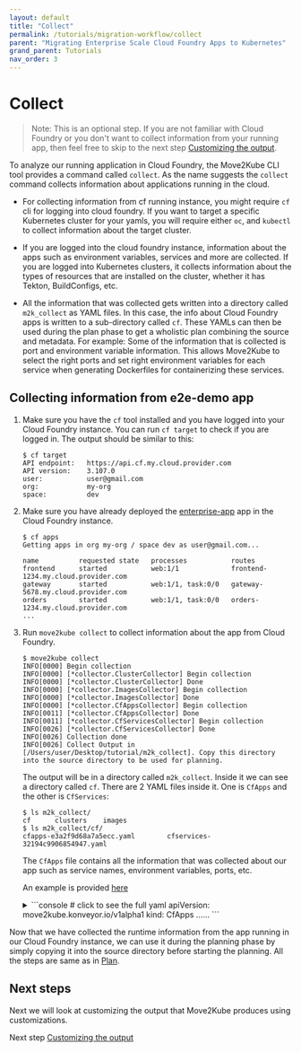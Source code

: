 ```yaml
---
layout: default
title: "Collect"
permalink: /tutorials/migration-workflow/collect
parent: "Migrating Enterprise Scale Cloud Foundry Apps to Kubernetes"
grand_parent: Tutorials
nav_order: 3
---
```


# Collect

> Note: This is an optional step. If you are not familiar with Cloud Foundry or you don't want to collect information from your running app, then feel free to skip to the next step [Customizing the output](/tutorials/customizing-the-output).

To analyze our running application in Cloud Foundry, the Move2Kube CLI tool provides a command called `collect`. As the name suggests the `collect` command collects information about applications running in the cloud.

- For collecting information from cf running instance, you might require `cf` cli for logging into cloud foundry. If you want to target a specific Kubernetes cluster for your yamls, you will require either `oc`, and `kubectl` to collect information about the target cluster.

- If you are logged into the cloud foundry instance, information about the apps such as environment variables, services and more are collected. If you are logged into Kubernetes clusters, it collects information about the types of resources that are installed on the cluster, whether it has Tekton, BuildConfigs, etc.

- All the information that was collected gets written into a directory called `m2k_collect` as YAML files. In this case, the info about Cloud Foundry apps is written to a sub-directory called `cf`. These YAMLs can then be used during the plan phase to get a wholistic plan combining the source and metadata.
For example: Some of the information that is collected is port and environment variable information. This allows Move2Kube to select the right ports and set right environment variables for each service when generating Dockerfiles for containerizing these services.

## Collecting information from e2e-demo app

1. Make sure you have the `cf` tool installed and you have logged into your Cloud Foundry instance.
You can run `cf target` to check if you are logged in. The output should be similar to this:

    ```console
    $ cf target
    API endpoint:   https://api.cf.my.cloud.provider.com
    API version:    3.107.0
    user:           user@gmail.com
    org:            my-org
    space:          dev
    ```

1. Make sure you have already deployed the [enterprise-app](https://github.com/konveyor/move2kube-demos/tree/main/samples/enterprise-app) app in the Cloud Foundry instance.

    ```console
    $ cf apps
    Getting apps in org my-org / space dev as user@gmail.com...

    name          requested state   processes           routes
    frontend      started           web:1/1             frontend-1234.my.cloud.provider.com
    gateway       started           web:1/1, task:0/0   gateway-5678.my.cloud.provider.com
    orders        started           web:1/1, task:0/0   orders-1234.my.cloud.provider.com
    ...
    ```

1. Run `move2kube collect` to collect information about the app from Cloud Foundry.
    ```console
    $ move2kube collect
    INFO[0000] Begin collection                             
    INFO[0000] [*collector.ClusterCollector] Begin collection 
    INFO[0000] [*collector.ClusterCollector] Done           
    INFO[0000] [*collector.ImagesCollector] Begin collection 
    INFO[0000] [*collector.ImagesCollector] Done            
    INFO[0000] [*collector.CfAppsCollector] Begin collection 
    INFO[0011] [*collector.CfAppsCollector] Done            
    INFO[0011] [*collector.CfServicesCollector] Begin collection 
    INFO[0026] [*collector.CfServicesCollector] Done        
    INFO[0026] Collection done                              
    INFO[0026] Collect Output in [/Users/user/Desktop/tutorial/m2k_collect]. Copy this directory into the source directory to be used for planning. 
    ```

    The output will be in a directory called `m2k_collect`. Inside it we can see a directory called `cf`.
    There are 2 YAML files inside it. One is `CfApps` and the other is `CfServices`:

    ```console
    $ ls m2k_collect/
    cf		clusters	images
    $ ls m2k_collect/cf/
    cfapps-e3a2f9d68a7a5ecc.yaml		cfservices-32194c9906854947.yaml
    ```
    The `CfApps` file contains all the information that was collected about our app such as service names, environment variables, ports, etc.

    An example is provided [here](https://github.com/konveyor/move2kube-demos/blob/main/samples/enterprise-app/collect/cf/cfapps.yaml)

    <details markdown="block">
    <summary markdown="block">
    ```console
    # click to see the full yaml
    apiVersion: move2kube.konveyor.io/v1alpha1
    kind: CfApps
    ......
    ```
    </summary>
    ```yaml
    apiVersion: move2kube.konveyor.io/v1alpha1
    kind: CfApps
    spec:
      applications:
        - application:
            guid: id1
            createdat: "2021-12-14T10:01:40Z"
            updatedat: "2021-12-14T10:03:08Z"
            name: orders
            memory: 1024
            instances: 1
            diskquota: 1024
            spaceguid: space-id1
            stackguid: stack-id1
            state: STARTED
            packagestate: STAGED
            command: ""
            buildpack: https://github.com/cloudfoundry/java-buildpack
            detectedbuildpack: java
            detectedbuildpackguid: ""
            healthcheckhttpendpoint: ""
            healthchecktype: port
            healthchecktimeout: 0
            diego: true
            enablessh: true
            detectedstartcommand: 'JAVA_OPTS="-agentpath:$PWD/.java-buildpack/open_jdk_jre/bin/jvmkill-1.16.0_RELEASE=printHeapHistogram=1 -Djava.io.tmpdir=$TMPDIR     -XX:ActiveProcessorCount=$(nproc) -Djava.ext.dirs=$PWD/.java-buildpack/container_security_provider:$PWD/.java-buildpack/open_jdk_jre/lib/ext -Djava.security.   properties=$PWD/.java-buildpack/java_security/java.security $JAVA_OPTS" && CALCULATED_MEMORY=$($PWD/.java-buildpack/open_jdk_jre/bin/  java-buildpack-memory-calculator-3.13.0_RELEASE -totMemory=$MEMORY_LIMIT -loadedClasses=23193 -poolType=metaspace -stackThreads=250 -vmOptions="$JAVA_OPTS") &    & echo JVM Memory Configuration: $CALCULATED_MEMORY && JAVA_OPTS="$JAVA_OPTS $CALCULATED_MEMORY" && MALLOC_ARENA_MAX=2 SERVER_PORT=$PORT eval exec $PWD/.   java-buildpack/open_jdk_jre/bin/java $JAVA_OPTS -cp $PWD/. org.springframework.boot.loader.JarLauncher'
            dockerimage: ""
            dockercredentialsjson: {}
            dockercredentials:
              username: ""
              password: ""
            environment: {}
            stagingfailedreason: ""
            stagingfaileddescription: ""
            ports:
              - 8080
            spaceurl: /v2/spaces/space-id1
            spacedata:
              meta:
                guid: space-id1
                url: /v2/spaces/space-id1
                createdat: "2020-10-05T05:29:46Z"
                updatedat: "2020-10-05T05:29:46Z"
              entity:
                guid: space-id1
                createdat: ""
                updatedat: ""
                name: dev
                organizationguid: org-id1
                orgurl: /v2/organizations/org-id1
                orgdata:
                  meta:
                    guid: org-id1
                    url: /v2/organizations/org-id1
                    createdat: "2020-10-05T05:29:31Z"
                    updatedat: "2020-10-05T05:29:31Z"
                  entity:
                    guid: org-id1
                    createdat: ""
                    updatedat: ""
                    name: org
                    status: active
                    quotadefinitionguid: quota-id
                    defaultisolationsegmentguid: ""
                quotadefinitionguid: ""
                isolationsegmentguid: ""
                allowssh: true
            packageupdatedat: "2021-12-14T10:01:49Z"
          environment:
            environment: {}
            stagingenv:
              BLUEMIX_REGION: region
            runningenv:
              BLUEMIX_REGION: region
            systemenv:
              VCAP_SERVICES: {}
            applicationenv:
              VCAP_APPLICATION:
                application_id: id1
                application_name: orders
                application_uris:
                  - orders-proud-bilby-rf.net
                application_version: app-ver1
                cf_api: api-url
                limits:
                  disk: 1024
                  fds: 16384
                  mem: 1024
                name: orders
                organization_id: org-id1
                organization_name: org
                process_id: id1
                process_type: web
                space_id: space-id1
                space_name: dev
                uris:
                  - orders-proud-bilby-rf.net
                users: null
                version: app-ver1
        - application:
            guid: id2
            createdat: "2021-12-14T10:04:00Z"
            updatedat: "2021-12-14T10:05:43Z"
            name: gateway
            memory: 1024
            instances: 1
            diskquota: 1024
            spaceguid: space-id1
            stackguid: stack-id1
            state: STARTED
            packagestate: STAGED
            command: ""
            buildpack: https://github.com/cloudfoundry/java-buildpack
            detectedbuildpack: java
            detectedbuildpackguid: ""
            healthcheckhttpendpoint: ""
            healthchecktype: port
            healthchecktimeout: 0
            diego: true
            enablessh: true
            detectedstartcommand: 'JAVA_OPTS="-agentpath:$PWD/.java-buildpack/open_jdk_jre/bin/jvmkill-1.16.0_RELEASE=printHeapHistogram=1 -Djava.io.tmpdir=$TMPDIR     -XX:ActiveProcessorCount=$(nproc) -Djava.ext.dirs=$PWD/.java-buildpack/container_security_provider:$PWD/.java-buildpack/open_jdk_jre/lib/ext -Djava.security.   properties=$PWD/.java-buildpack/java_security/java.security $JAVA_OPTS" && CALCULATED_MEMORY=$($PWD/.java-buildpack/open_jdk_jre/bin/  java-buildpack-memory-calculator-3.13.0_RELEASE -totMemory=$MEMORY_LIMIT -loadedClasses=24458 -poolType=metaspace -stackThreads=250 -vmOptions="$JAVA_OPTS") &    & echo JVM Memory Configuration: $CALCULATED_MEMORY && JAVA_OPTS="$JAVA_OPTS $CALCULATED_MEMORY" && MALLOC_ARENA_MAX=2 SERVER_PORT=$PORT eval exec $PWD/.   java-buildpack/open_jdk_jre/bin/java $JAVA_OPTS -cp $PWD/. org.springframework.boot.loader.JarLauncher'
            dockerimage: ""
            dockercredentialsjson: {}
            dockercredentials:
              username: ""
              password: ""
            environment: {}
            stagingfailedreason: ""
            stagingfaileddescription: ""
            ports:
              - 8080
            spaceurl: /v2/spaces/space-id1
            spacedata:
              meta:
                guid: space-id1
                url: /v2/spaces/space-id1
                createdat: "2020-10-05T05:29:46Z"
                updatedat: "2020-10-05T05:29:46Z"
              entity:
                guid: space-id1
                createdat: ""
                updatedat: ""
                name: dev
                organizationguid: org-id1
                orgurl: /v2/organizations/org-id1
                orgdata:
                  meta:
                    guid: org-id1
                    url: /v2/organizations/org-id1
                    createdat: "2020-10-05T05:29:31Z"
                    updatedat: "2020-10-05T05:29:31Z"
                  entity:
                    guid: org-id1
                    createdat: ""
                    updatedat: ""
                    name: org
                    status: active
                    quotadefinitionguid: quota-id
                    defaultisolationsegmentguid: ""
                quotadefinitionguid: ""
                isolationsegmentguid: ""
                allowssh: true
            packageupdatedat: "2021-12-14T10:04:09Z"
          environment:
            environment: {}
            stagingenv:
              BLUEMIX_REGION: region
            runningenv:
              BLUEMIX_REGION: region
            systemenv:
              VCAP_SERVICES: {}
            applicationenv:
              VCAP_APPLICATION:
                application_id: id2
                application_name: gateway
                application_uris:
                  - gateway-restless-fossa-ws.net
                application_version: app-ver2
                cf_api: api-url
                limits:
                  disk: 1024
                  fds: 16384
                  mem: 1024
                name: gateway
                organization_id: org-id1
                organization_name: org
                process_id: id2
                process_type: web
                space_id: space-id1
                space_name: dev
                uris:
                  - gateway-restless-fossa-ws.net
                users: null
                version: app-ver2
        - application:
            guid: id3
            createdat: "2021-12-14T14:54:25Z"
            updatedat: "2021-12-14T15:15:38Z"
            name: frontend
            memory: 1024
            instances: 1
            diskquota: 1024
            spaceguid: space-id1
            stackguid: stack-id1
            state: STARTED
            packagestate: STAGED
            command: npm run start
            buildpack: https://github.com/cloudfoundry/nodejs-buildpack
            detectedbuildpack: nodejs
            detectedbuildpackguid: ""
            healthcheckhttpendpoint: ""
            healthchecktype: port
            healthchecktimeout: 0
            diego: true
            enablessh: true
            detectedstartcommand: npm start
            dockerimage: ""
            dockercredentialsjson: {}
            dockercredentials:
              username: ""
              password: ""
            environment: {}
            stagingfailedreason: ""
            stagingfaileddescription: ""
            ports:
              - 8080
            spaceurl: /v2/spaces/space-id1
            spacedata:
              meta:
                guid: space-id1
                url: /v2/spaces/space-id1
                createdat: "2020-10-05T05:29:46Z"
                updatedat: "2020-10-05T05:29:46Z"
              entity:
                guid: space-id1
                createdat: ""
                updatedat: ""
                name: dev
                organizationguid: org-id1
                orgurl: /v2/organizations/org-id1
                orgdata:
                  meta:
                    guid: org-id1
                    url: /v2/organizations/org-id1
                    createdat: "2020-10-05T05:29:31Z"
                    updatedat: "2020-10-05T05:29:31Z"
                  entity:
                    guid: org-id1
                    createdat: ""
                    updatedat: ""
                    name: org
                    status: active
                    quotadefinitionguid: quota-id
                    defaultisolationsegmentguid: ""
                quotadefinitionguid: ""
                isolationsegmentguid: ""
                allowssh: true
            packageupdatedat: "2021-12-14T14:59:40Z"
          environment:
            environment: {}
            stagingenv:
              BLUEMIX_REGION: region
            runningenv:
              BLUEMIX_REGION: region
            systemenv:
              VCAP_SERVICES: {}
            applicationenv:
              VCAP_APPLICATION:
                application_id: id3
                application_name: frontend
                application_uris:
                  - frontend-patient-oryx-mc.net
                application_version: app-ver3
                cf_api: api-url
                limits:
                  disk: 1024
                  fds: 16384
                  mem: 1024
                name: frontend
                organization_id: org-id1
                organization_name: org
                process_id: id3
                process_type: web
                space_id: space-id1
                space_name: dev
                uris:
                  - frontend-patient-oryx-mc.net
                users: null
                version: app-ver3
    ```
    </details>

Now that we have collected the runtime information from the app running in our Cloud Foundry instance, we can use it during the planning phase by simply copying it into the source directory before starting the planning. All the steps are same as in [Plan](/tutorials/migration-workflow/plan).

## Next steps

Next we will look at customizing the output that Move2Kube produces using customizations.

Next step [Customizing the output](/tutorials/customizing-the-output)
